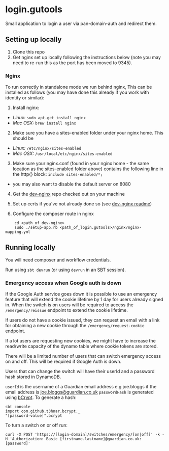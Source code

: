 # login.gutools

Small application to login a user via pan-domain-auth and redirect them.

## Setting up locally

1. Clone this repo
2. Get nginx set up locally following the instructions below (note you may need to re-run this as the port has been moved to 9345).

### Nginx

To run correctly in standalone mode we run behind nginx, This can be installed as follows (you may have done
this already if you work with identity or similar):

1. Install nginx:
  * *Linux:*   ```sudo apt-get install nginx```
  * *Mac OSX:* ```brew install nginx```

2. Make sure you have a sites-enabled folder under your nginx home. This should be
  * *Linux:* ```/etc/nginx/sites-enabled```
  * *Mac OSX:* ```/usr/local/etc/nginx/sites-enabled```

3. Make sure your nginx.conf (found in your nginx home - the same location as the sites-enabled folder above) contains the following line in the http{} block:
`include sites-enabled/*;`
  * you may also want to disable the default server on 8080

4. Get the [dev-nginx](https://github.com/guardian/dev-nginx) repo checked out on your machine

5. Set up certs if you've not already done so (see [dev-nginx readme](https://github.com/guardian/dev-nginx))

6. Configure the composer route in nginx

```
    cd <path_of_dev-nginx>
    sudo ./setup-app.rb <path_of_login.gutools>/nginx/nginx-mapping.yml
```

## Running locally

You will need composer and workflow credentials.

Run using `sbt devrun` (or using `devrun` in an SBT session).

### Emergency access when Google auth is down

If the Google Auth service goes down it is possible to use an emergency feature that will extend the cookie lifetime by 1 day for users already signed in. When the switch is on users will be required to access the `/emergency/reissue` endpoint to extend the cookie lifetime.

If users do not have a cookie issued, they can request an email with a link for obtaining a new cookie through the `/emergency/request-cookie` endpoint.

If a lot users are requesting new cookies, we might have to increase the read/write capacity of the dynamo table where cookie tokens are stored.

There will be a limited number of users that can switch emergency access on and off. This will be required if Google Auth
is down.

Users that can change the switch will have their userId and a password hash stored in DynamoDB.

`userId` is the username of a Guardian email address e.g joe.bloggs if the email address is joe.bloggs@guardian.co.uk
`passwordHash` is generated using [bCrypt](https://github.com/t3hnar/scala-bcrypt). To generate a hash:
```
sbt console
import com.github.t3hnar.bcrypt._
"[password-value]".bcrypt
```

To turn a switch on or off run:
```
curl -X POST 'https://[login-domain]/switches/emergency/[on|off]' -k -H 'Authorization: Basic [firstname.lastname]@guardian.co.uk:[password]'
```

